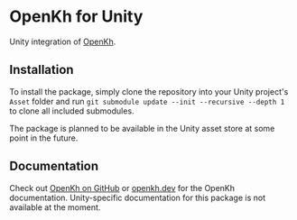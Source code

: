 # OpenKh for Unity
Unity integration of [OpenKh](https://github.com/OpenKH/OpenKh).

## Installation
To install the package, simply clone the repository into your Unity project's `Asset` folder and run `git submodule update --init --recursive --depth 1` to clone all included submodules.

The package is planned to be available in the Unity asset store at some point in the future.

## Documentation
Check out [OpenKh on GitHub](https://github.com/OpenKH/OpenKh/#documentation) or [openkh.dev](https://openkh.dev) for the OpenKh documentation. Unity-specific documentation for this package is not available at the moment.
